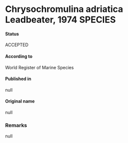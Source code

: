 Chrysochromulina adriatica Leadbeater, 1974 SPECIES
=======

#### Status
ACCEPTED

#### According to
World Register of Marine Species

#### Published in
null

#### Original name
null

### Remarks
null